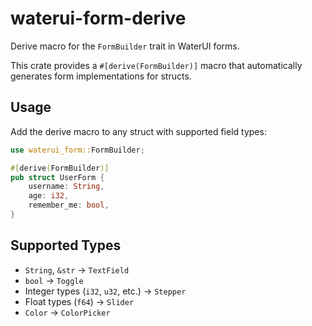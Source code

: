 # waterui-form-derive

Derive macro for the `FormBuilder` trait in WaterUI forms.

This crate provides a `#[derive(FormBuilder)]` macro that automatically generates form implementations for structs.

## Usage

Add the derive macro to any struct with supported field types:

```rust
use waterui_form::FormBuilder;

#[derive(FormBuilder)]
pub struct UserForm {
    username: String,
    age: i32,
    remember_me: bool,
}
```

## Supported Types

- `String`, `&str` → `TextField`
- `bool` → `Toggle`
- Integer types (`i32`, `u32`, etc.) → `Stepper`
- Float types (`f64`) → `Slider`
- `Color` → `ColorPicker`